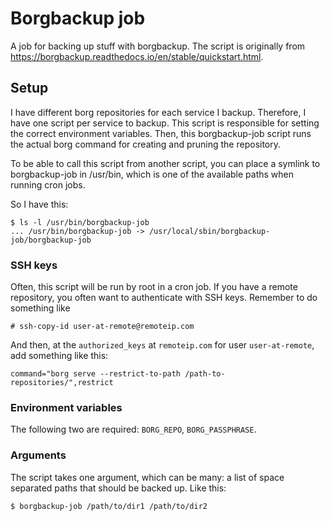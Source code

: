 # Borgbackup job
A job for backing up stuff with borgbackup.
The script is originally from https://borgbackup.readthedocs.io/en/stable/quickstart.html.

## Setup
I have different borg repositories for each service I backup. Therefore, I have one script per service to backup. This script is responsible for setting the correct environment variables. Then, this borgbackup-job script runs the actual borg command for creating and pruning the repository.

To be able to call this script from another script, you can place a symlink to borgbackup-job in /usr/bin, which is one of the available paths when running cron jobs.

So I have this:
```
$ ls -l /usr/bin/borgbackup-job 
... /usr/bin/borgbackup-job -> /usr/local/sbin/borgbackup-job/borgbackup-job
```

### SSH keys
Often, this script will be run by root in a cron job. If you have a remote repository, you often want to authenticate with SSH keys. Remember to do something like
```
# ssh-copy-id user-at-remote@remoteip.com
```
And then, at the `authorized_keys` at `remoteip.com` for user `user-at-remote`, add something like this:
```
command="borg serve --restrict-to-path /path-to-repositories/",restrict
```

### Environment variables
The following two are required: `BORG_REPO`, `BORG_PASSPHRASE`.

### Arguments
The script takes one argument, which can be many: a list of space separated paths that should be backed up. Like this:

```
$ borgbackup-job /path/to/dir1 /path/to/dir2
```
